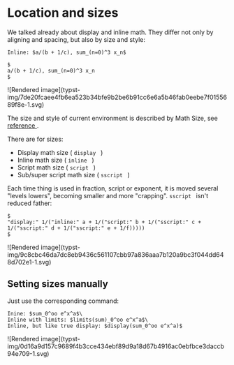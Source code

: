#  Location and sizes

We talked already about display and inline math. They differ not only by
aligning and spacing, but also by size and style:

    
    
    Inline: $a/(b + 1/c), sum_(n=0)^3 x_n$
    
    $
    a/(b + 1/c), sum_(n=0)^3 x_n
    $

![Rendered image](typst-
img/7de20fcaee4fb6ea523b34bfe9b2be6b91cc6e6a5b46fab0eebe7f0155689f8e-1.svg)

The size and style of current environment is described by Math Size, see [
reference ](https://typst.app/docs/reference/math/sizes) .

There are for sizes:

  * Display math size ( ` display  ` ) 
  * Inline math size ( ` inline  ` ) 
  * Script math size ( ` script  ` ) 
  * Sub/super script math size ( ` sscript  ` ) 

Each time thing is used in fraction, script or exponent, it is moved several
"levels lowers", becoming smaller and more "crapping". ` sscript  ` isn't
reduced father:

    
    
    $
    "display:" 1/("inline:" a + 1/("script:" b + 1/("sscript:" c + 1/("sscript:" d + 1/("sscript:" e + 1/f)))))
    $

![Rendered image](typst-
img/9c8cbc46da7dc8eb9436c561107cbb97a836aaa7b120a9bc3f044dd648d702e1-1.svg)

##  Setting sizes manually

Just use the corresponding command:

    
    
    Inine: $sum_0^oo e^x^a$\
    Inline with limits: $limits(sum)_0^oo e^x^a$\
    Inline, but like true display: $display(sum_0^oo e^x^a)$

![Rendered image](typst-
img/0d16a9d157c9689f4b3cce434ebf89d9a18d67b4916ac0ebfbce3daccb94e709-1.svg)

